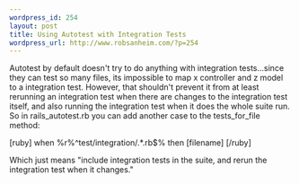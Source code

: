 ```yaml
--- 
wordpress_id: 254
layout: post
title: Using Autotest with Integration Tests
wordpress_url: http://www.robsanheim.com/?p=254
---
```

Autotest by default doesn't try to do anything with integration tests...since they can test so many files, its impossible to map x controller and z model to a integration test.  However, that shouldn't prevent it from at least rerunning an integration test when there are changes to the integration test itself, and also running the integration test when it does the whole suite run.  So in rails_autotest.rb you can add another case to the tests_for_file method:

[ruby]
    when %r%^test/integration/.*\.rb$% then
      [filename]
[/ruby]

Which just means "include integration tests in the suite, and rerun the integration test when it changes."
